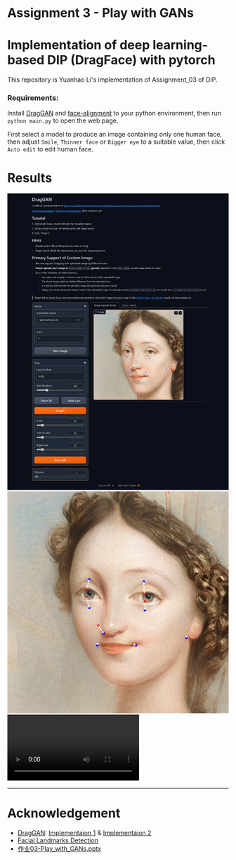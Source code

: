 # Assignment 3 - Play with GANs

# Implementation of deep learning-based DIP (DragFace) with pytorch

This repository is Yuanhao Li's implementation of Assignment_03 of DIP.

### Requirements:
Install [DragGAN](https://github.com/OpenGVLab/DragGAN) and [face-alignment](https://github.com/1adrianb/face-alignment) to your python environment, then run `python main.py` to open the web page.

First select a model to produce an image containing only one human face, then adjust `Smile`, `Thinner face` or `Bigger eye` to a suitable value, then click `Auto edit` to edit human face.

# Results

![Web page](Screenshot_11-11-2024_234419_127.0.0.1.jpeg)
![Result](image_75dffb06-5cda-4bbe-9265-9b3d5d33c4b0.png)
<video src="video_c16a4390-1553-42d2-abf5-97bbd91b399d.mp4" alt="Result video" controls>Result video</video>

---

# Acknowledgement

- [DragGAN](https://vcai.mpi-inf.mpg.de/projects/DragGAN/): [Implementaion 1](https://github.com/XingangPan/DragGAN) & [Implementaion 2](https://github.com/OpenGVLab/DragGAN)
- [Facial Landmarks Detection](https://github.com/1adrianb/face-alignment)
- [作业03-Play_with_GANs.pptx](https://rec.ustc.edu.cn/share/705bfa50-6e53-11ef-b955-bb76c0fede49)
